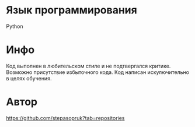 # Язык программирования 
Python
# Инфо
Код выполнен в любительском стиле и не подтвергался критике. Возможно присутствие избыточного кода.
Код написан искулючительно в целях обучения.
# Автор 
https://github.com/stepasopruk?tab=repositories

